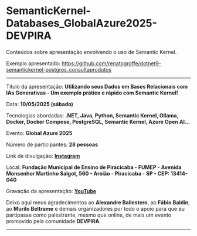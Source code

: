 # SemanticKernel-Databases_GlobalAzure2025-DEVPIRA
Conteúdos sobre apresentação envolvendo o uso de Semantic Kernel.

Exemplo apresentado: https://github.com/renatogroffe/dotnet9-semantickernel-postgres_consultaprodutos

---

Título da apresentação: **Utilizando seus Dados em Bases Relacionais com IAs Generativas - Um exemplo prático e rápido com Semantic Kernel!**

Data: **10/05/2025 (sábado)**

Tecnologias abordadas: **.NET, Java, Python, Semantic Kernel, Ollama, Docker, Docker Compose, PostgreSQL, Semantic Kernel, Azure Open AI...**

Evento: **Global Azure 2025**

Número de participantes: **28 pessoas**

Link de divulgação: [**Instagram**](https://www.instagram.com/p/DJbwODvuw3b/)

Local: **Fundação Municipal de Ensino de Piracicaba - FUMEP - Avenida Monsenhor Martinho Salgot, 560 - Areião - Piracicaba - SP - CEP: 13414-040**

Gravação da apresentação: [**YouTube**](https://www.youtube.com/watch?v=E-QWOA0vS0Y)

Deixo aqui meus agradecimentos ao **Alexandre Ballestero**, ao **Fábio Baldin**, ao **Murilo Beltrame** e demais organizadores por todo o apoio para que eu partipasse como palestrante, mesmo que online, de mais um evento promovido pela comunidade **DEVPIRA**.

---
